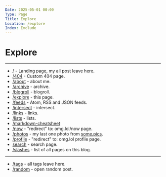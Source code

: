 ```yaml
---
Date: 2025-05-01 00:00
Type: Page
Title: Explore
Location: /explore
Index: Exclude
---
```


# Explore

---

- [/](/) - Landing page, my all post leave here.
- [/404](/404) - Custom 404 page.
- [/about](/about) - about me.
- [/archive](/archive) - archive.
- [/blogroll](/blogroll) - blogroll.
- [/explore](/explore) - this page.
- [/feeds](/feeds) - Atom, RSS and JSON feeds.
- [/intersect](/intersect) - intersect.
- [/links](/links) - links.
- [/lists](/lists) - lists.
- [/markdown-cheatsheet](/markdown-cheatsheet)
- [/now](/now) - "redirect" to: omg.lol/now page.
- [/photos](/photos) - my last one photo from [some.pics](https://luxury-format.some.pics).
- [/profile](/profile) - "redirect" to: omg.lol profile page.
- [search](/search) - search page.
- [/slashes](/slashes) - list of all pages on this blog.

---

- [/tags](/tags) - all tags leave here.
- [/random](/random) - open random post.
